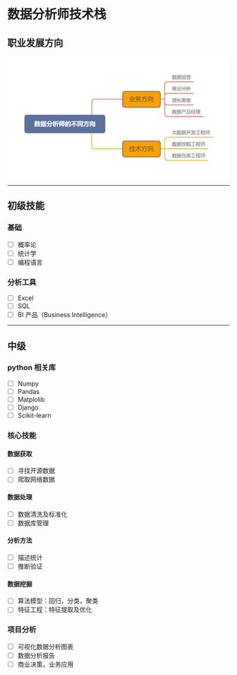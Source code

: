 # 数据分析师技术栈

## 职业发展方向

![](./职业方向.jpeg)

---

## 初级技能

### 基础

- [ ] 概率论
- [ ] 统计学
- [ ] 编程语言

### 分析工具

- [ ] Excel
- [ ] SQL
- [ ] BI 产品（Business Intelligence）

---

## 中级

### python 相关库

- [ ] Numpy
- [ ] Pandas
- [ ] Matplolib
- [ ] Django
- [ ] Scikit-learn

### 核心技能

#### 数据获取

- [ ] 寻找开源数据
- [ ] 爬取网络数据

#### 数据处理

- [ ] 数据清洗及标准化
- [ ] 数据库管理

#### 分析方法

- [ ] 描述统计
- [ ] 推断验证

#### 数据挖掘

- [ ] 算法模型：回归，分类，聚类
- [ ] 特征工程：特征提取及优化

### 项目分析

- [ ] 可视化数据分析图表
- [ ] 数据分析报告
- [ ] 商业决策，业务应用

